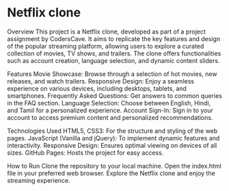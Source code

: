 # Netflix clone

Overview
This project is a Netflix clone, developed as part of a project assignment by CodersCave. It aims to replicate the key features and design of the popular streaming platform, allowing users to explore a curated collection of movies, TV shows, and trailers. The clone offers functionalities such as account creation, language selection, and dynamic content sliders.


Features
Movie Showcase: Browse through a selection of hot movies, new releases, and watch trailers.
Responsive Design: Enjoy a seamless experience on various devices, including desktops, tablets, and smartphones.
Frequently Asked Questions: Get answers to common queries in the FAQ section.
Language Selection: Choose between English, Hindi, and Tamil for a personalized experience.
Account Sign-In: Sign in to your account to access premium content and personalized recommendations.


Technologies Used
HTML5, CSS3: For the structure and styling of the web pages.
JavaScript (Vanilla and jQuery): To implement dynamic features and interactivity.
Responsive Design: Ensures optimal viewing on devices of all sizes.
GitHub Pages: Hosts the project for easy access.


How to Run
Clone the repository to your local machine.
Open the index.html file in your preferred web browser.
Explore the Netflix clone and enjoy the streaming experience.
